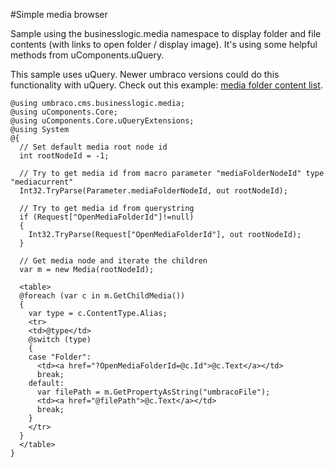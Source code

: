 #Simple media browser

Sample using the businesslogic.media namespace to display folder and file contents (with links to open folder / display image). It's using some helpful methods from uComponents.uQuery.

This sample uses uQuery.  Newer umbraco versions could do this functionality with uQuery.  Check out this example: [media folder content list](media-folder-content-list.md).

    @using umbraco.cms.businesslogic.media;
    @using uComponents.Core;
    @using uComponents.Core.uQueryExtensions;
    @using System
    @{
      // Set default media root node id
      int rootNodeId = -1;
    
      // Try to get media id from macro parameter "mediaFolderNodeId" type     "mediacurrent"
      Int32.TryParse(Parameter.mediaFolderNodeId, out rootNodeId);
    
      // Try to get media id from querystring
      if (Request["OpenMediaFolderId"]!=null)
      {
        Int32.TryParse(Request["OpenMediaFolderId"], out rootNodeId);
      }
    
      // Get media node and iterate the children
      var m = new Media(rootNodeId);
    
      <table>
      @foreach (var c in m.GetChildMedia())
      {
        var type = c.ContentType.Alias;
        <tr>
        <td>@type</td>
        @switch (type)
        {
        case "Folder":
          <td><a href="?OpenMediaFolderId=@c.Id">@c.Text</a></td>
          break;
        default:
          var filePath = m.GetPropertyAsString("umbracoFile");
          <td><a href="@filePath">@c.Text</a></td>
          break;
        }
        </tr>
      }
      </table>
    }

